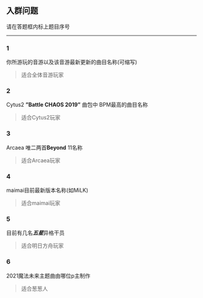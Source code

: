 ## 入群问题

请在答题框内标上题目序号

---

### 1
你所游玩的音游以及该音游最新更新的曲目名称(可缩写)

> 适合全体音游玩家


### 2
Cytus2 **”Battle CHAOS 2019”** 曲包中 BPM最高的曲目名称

> 适合Cytus2玩家


### 3
Arcaea 唯二两首**Beyond** 11名称

> 适合Arcaea玩家


### 4
maimai目前最新版本名称(如MiLK)

> 适合maimai玩家


### 5
目前有几名***五星***异格干员

>适合明日方舟玩家


### 6
2021魔法未来主题曲由哪位p主制作

>适合葱葱人
